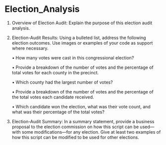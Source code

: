 # Election_Analysis

1. Overview of Election Audit: Explain the purpose of this election audit analysis.

2. Election-Audit Results: 
Using a bulleted list, address the following election outcomes. 
Use images or examples of your code as support where necessary.

	• How many votes were cast in this congressional election?

	• Provide a breakdown of the number of votes and 
	  the percentage of total votes for each county in the precinct.

	• Which county had the largest number of votes?

	• Provide a breakdown of the number of votes and 
	  the percentage of the total votes each candidate received.

	• Which candidate won the election, what was their vote count, 
	  and what was their percentage of the total votes?


3. Election-Audit Summary: In a summary statement, provide a business proposal to 
   the election commission on how this script can be used—with some modifications—for any election. 
   Give at least two examples of how this script can be modified to be used for other elections.